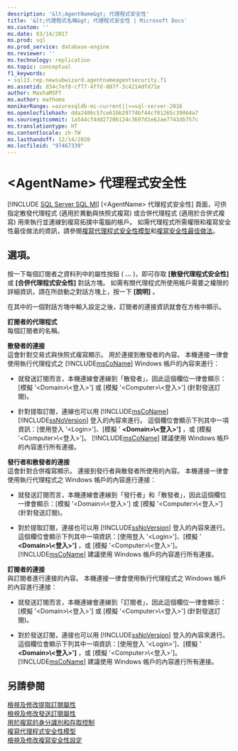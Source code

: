 ```yaml
---
description: '&lt;AgentName&gt; 代理程式安全性'
title: '&lt;代理程式名稱&gt; 代理程式安全性 | Microsoft Docs'
ms.custom: ''
ms.date: 03/14/2017
ms.prod: sql
ms.prod_service: database-engine
ms.reviewer: ''
ms.technology: replication
ms.topic: conceptual
f1_keywords:
- sql13.rep.newsubwizard.agentnameagentsecurity.f1
ms.assetid: d34c7ef8-cf77-4ffd-887f-3c4214dfd71e
author: MashaMSFT
ms.author: mathoma
monikerRange: =azuresqldb-mi-current||>=sql-server-2016
ms.openlocfilehash: dda2486c57ce61bb29774bf44cf01265c39864a7
ms.sourcegitcommit: 1a544cf4dd2720b124c3697d1e62ae7741db757c
ms.translationtype: HT
ms.contentlocale: zh-TW
ms.lasthandoff: 12/14/2020
ms.locfileid: "97467339"
---
```

# <a name="ltagentnamegt-agent-security"></a>&lt;AgentName&gt; 代理程式安全性
[!INCLUDE [SQL Server SQL MI](../../includes/applies-to-version/sql-asdbmi.md)]
  [\<AgentName> 代理程式安全性] 頁面，可供指定散發代理程式 (適用於異動與快照式複寫) 或合併代理程式 (適用於合併式複寫) 用來執行並連線到複寫拓撲中電腦的帳戶。 如需代理程式所需權限和複寫安全性最佳做法的資訊，請參閱[複寫代理程式安全性模型](../../relational-databases/replication/security/replication-agent-security-model.md)和[複寫安全性最佳做法](../../relational-databases/replication/security/replication-security-best-practices.md)。  
  
## <a name="options"></a>選項。  
 按一下每個訂閱者之資料列中的屬性按鈕 ( **...** )，即可存取 **[散發代理程式安全性]** 或 **[合併代理程式安全性]** 對話方塊。 如需有關代理程式所使用帳戶需要之權限的詳細資訊，請在所啟動之對話方塊上，按一下 **[說明]** 。  
  
 在其中的一個對話方塊中輸入設定之後，訂閱者的連接資訊就會在方格中顯示。  
  
 **訂閱者的代理程式**  
 每個訂閱者的名稱。  
  
 **散發者的連接**  
 這會針對交易式與快照式複寫顯示。 用於連接到散發者的內容。 本機連接一律會使用執行代理程式之 [!INCLUDE[msCoName](../../includes/msconame-md.md)] Windows 帳戶的內容來進行：  
  
-   就發送訂閱而言，本機連線會連線到「散發者」，因此這個欄位一律會顯示：[模擬 '\<Domain>\\<登入\>'] 或 [模擬 '\<Computer>\\<登入\>'] (針對發送訂閱)。  
  
-   針對提取訂閱，連線也可以用 [!INCLUDE[msCoName](../../includes/msconame-md.md)] [!INCLUDE[ssNoVersion](../../includes/ssnoversion-md.md)] 登入的內容來進行。 這個欄位會顯示下列其中一項資訊：[使用登入 '\<Login>']、[模擬 ' **\<Domain>\\<登入\>']** ，或 [模擬 '\<Computer>\\<登入\>']。 [!INCLUDE[msCoName](../../includes/msconame-md.md)] 建議使用 Windows 帳戶的內容進行所有連接。  
  
 **發行者和散發者的連接**  
 這會針對合併複寫顯示。 連接到發行者與散發者所使用的內容。 本機連接一律會使用執行代理程式之 Windows 帳戶的內容進行連接：  
  
-   就發送訂閱而言，本機連線會連線到「發行者」和「散發者」，因此這個欄位一律會顯示：[模擬 '\<Domain>\\<登入\>'] 或 [模擬 '\<Computer>\\<登入\>'] (針對發送訂閱)。  
  
-   對於提取訂閱，連接也可以用 [!INCLUDE[ssNoVersion](../../includes/ssnoversion-md.md)] 登入的內容來進行。 這個欄位會顯示下列其中一項資訊：[使用登入 '\<Login>']、[模擬 ' **\<Domain>\\<登入\>']** ，或 [模擬 '\<Computer>\\<登入\>']。 [!INCLUDE[msCoName](../../includes/msconame-md.md)] 建議使用 Windows 帳戶的內容進行所有連接。  
  
 **訂閱者的連接**  
 與訂閱者進行連接的內容。 本機連接一律會使用執行代理程式之 Windows 帳戶的內容進行連接：  
  
-   就發送訂閱而言，本機連線會連線到「訂閱者」，因此這個欄位一律會顯示：[模擬 '\<Domain>\\<登入\>'] 或 [模擬 '\<Computer>\\<登入\>'] (針對發送訂閱)。  
  
-   對於發送訂閱，連接也可以用 [!INCLUDE[ssNoVersion](../../includes/ssnoversion-md.md)] 登入的內容來進行。 這個欄位會顯示下列其中一項資訊：[使用登入 '\<Login>']、[模擬 ' **\<Domain>\\<登入\>']** ，或 [模擬 '\<Computer>\\<登入\>']。 [!INCLUDE[msCoName](../../includes/msconame-md.md)] 建議使用 Windows 帳戶的內容進行所有連接。  
  
## <a name="see-also"></a>另請參閱  
 [檢視及修改提取訂閱屬性](../../relational-databases/replication/view-and-modify-pull-subscription-properties.md)   
 [檢視及修改發送訂閱屬性](../../relational-databases/replication/view-and-modify-push-subscription-properties.md)   
 [用於複寫的身分識別和存取控制](../../relational-databases/replication/security/identity-and-access-control-replication.md)   
 [複寫代理程式安全性模型](../../relational-databases/replication/security/replication-agent-security-model.md)   
 [檢視及修改複寫安全性設定](../../relational-databases/replication/security/view-and-modify-replication-security-settings.md)  
  
  
